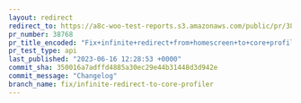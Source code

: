 ```yaml
---
layout: redirect
redirect_to: https://a8c-woo-test-reports.s3.amazonaws.com/public/pr/38768/api/index.html
pr_number: 38768
pr_title_encoded: "Fix+infinite+redirect+from+homescreen+to+core+profiler"
pr_test_type: api
last_published: "2023-06-16 12:28:53 +0000"
commit_sha: 350016a7adffd4885a30ec29e44b31448d3d942e
commit_message: "Changelog"
branch_name: fix/infinite-redirect-to-core-profiler
---
```

